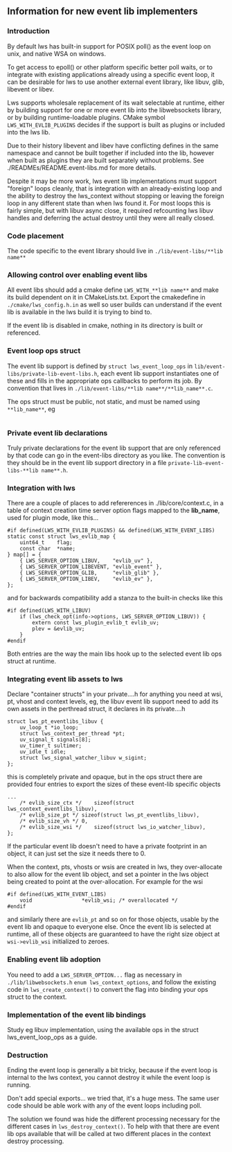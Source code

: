 ## Information for new event lib implementers

### Introduction

By default lws has built-in support for POSIX poll() as the event loop on unix,
and native WSA on windows.

To get access to epoll() or other platform specific better poll waits, or to
integrate with existing applications already using a specific event loop, it can
be desirable for lws to use another external event library, like libuv, glib,
libevent or libev.

Lws supports wholesale replacement of its wait selectable at runtime, either by
building support for one or more event lib into the libwebsockets library, or by
building runtime-loadable plugins.  CMake symbol `LWS_WITH_EVLIB_PLUGINS`
decides if the support is built as plugins or included into the lws lib.

Due to their history libevent and libev have conflicting defines in the same
namespace and cannot be built together if included into the lib, however when
built as plugins they are built separately without problems.
See ./READMEs/README.event-libs.md for more details.

Despite it may be more work, lws event lib implementations must support
"foreign" loops cleanly, that is integration with an already-existing loop and
the ability to destroy the lws_context without stopping or leaving the foreign
loop in any different state than when lws found it.  For most loops this is
fairly simple, but with libuv async close, it required refcounting lws libuv
handles and deferring the actual destroy until they were all really closed.

### Code placement

The code specific to the event library should live in `./lib/event-libs/**lib name**`

### Allowing control over enabling event libs

All event libs should add a cmake define `LWS_WITH_**lib name**` and make its
build dependent on it in CMakeLists.txt.  Export the cmakedefine in
`./cmake/lws_config.h.in` as well so user builds can understand if the event
lib is available in the lws build it is trying to bind to.

If the event lib is disabled in cmake, nothing in its directory is built or
referenced.

### Event loop ops struct

The event lib support is defined by `struct lws_event_loop_ops` in
`lib/event-libs/private-lib-event-libs.h`,
each event lib support instantiates one of these and fills in the appropriate
ops callbacks to perform its job.  By convention that lives in
`./lib/event-libs/**lib name**/**lib_name**.c`.

The ops struct must be public, not static, and must be named using `**lib_name**`,
eg

```
```

### Private event lib declarations

Truly private declarations for the event lib support that are only referenced by
that code can go in the event-libs directory as you like.  The convention is
they should be in the event lib support directory in a file
`private-lib-event-libs-**lib name**.h`.

### Integration with lws

There are a couple of places to add refererences in ./lib/core/context.c, in a
table of context creation time server option flags mapped to the **lib_name**,
used for plugin mode, like this...

```
#if defined(LWS_WITH_EVLIB_PLUGINS) && defined(LWS_WITH_EVENT_LIBS)
static const struct lws_evlib_map {
	uint64_t	flag;
	const char	*name;
} map[] = {
	{ LWS_SERVER_OPTION_LIBUV,    "evlib_uv" },
	{ LWS_SERVER_OPTION_LIBEVENT, "evlib_event" },
	{ LWS_SERVER_OPTION_GLIB,     "evlib_glib" },
	{ LWS_SERVER_OPTION_LIBEV,    "evlib_ev" },
};
```

and for backwards compatibility add a stanza to the built-in checks like this

```
#if defined(LWS_WITH_LIBUV)
	if (lws_check_opt(info->options, LWS_SERVER_OPTION_LIBUV)) {
		extern const lws_plugin_evlib_t evlib_uv;
		plev = &evlib_uv;
	}
#endif
```

Both entries are the way the main libs hook up to the selected event lib ops
struct at runtime.

### Integrating event lib assets to lws

Declare "container structs" in your private....h for anything you need at
wsi, pt, vhost and context levels, eg, the libuv event lib support need to
add its own assets in the perthread struct, it declares in its private....h

```
struct lws_pt_eventlibs_libuv {
	uv_loop_t *io_loop;
	struct lws_context_per_thread *pt;
	uv_signal_t signals[8];
	uv_timer_t sultimer;
	uv_idle_t idle;
	struct lws_signal_watcher_libuv w_sigint;
};
```

this is completely private and opaque, but in the ops struct there are provided
four entries to export the sizes of these event-lib specific objects

```
...
	/* evlib_size_ctx */	sizeof(struct lws_context_eventlibs_libuv),
	/* evlib_size_pt */	sizeof(struct lws_pt_eventlibs_libuv),
	/* evlib_size_vh */	0,
	/* evlib_size_wsi */	sizeof(struct lws_io_watcher_libuv),
};
```

If the particular event lib doesn't need to have a private footprint in an
object, it can just set the size it needs there to 0.

When the context, pts, vhosts or wsis are created in lws, they over-allocate
to also allow for the event lib object, and set a pointer in the lws object
being created to point at the over-allocation.  For example for the wsi

```
#if defined(LWS_WITH_EVENT_LIBS)
	void				*evlib_wsi; /* overallocated */
#endif
```

and similarly there are `evlib_pt` and so on for those objects, usable by the
event lib and opaque to everyone else.  Once the event lib is selected at
runtime, all of these objects are guaranteed to have the right size object at
`wsi->evlib_wsi` initialized to zeroes.

### Enabling event lib adoption

You need to add a `LWS_SERVER_OPTION...` flag as necessary in `./lib/libwebsockets.h`
`enum lws_context_options`, and follow the existing code in `lws_create_context()`
to convert the flag into binding your ops struct to the context.

### Implementation of the event lib bindings

Study eg libuv implementation, using the available ops in the struct lws_event_loop_ops
as a guide.

### Destruction

Ending the event loop is generally a bit tricky, because if the event loop is
internal to the lws context, you cannot destroy it while the event loop is
running.

Don't add special exports... we tried that, it's a huge mess.  The same user
code should be able work with any of the event loops including poll.

The solution we found was hide the different processing necessary for the
different cases in `lws_destroy_context()`.  To help with that there are event
lib ops available that will be called at two different places in the context
destroy processing.

